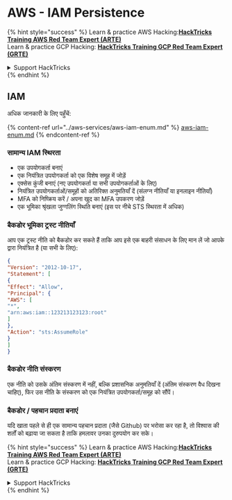 # AWS - IAM Persistence

{% hint style="success" %}
Learn & practice AWS Hacking:<img src="../../../.gitbook/assets/image (1) (1) (1) (1).png" alt="" data-size="line">[**HackTricks Training AWS Red Team Expert (ARTE)**](https://training.hacktricks.xyz/courses/arte)<img src="../../../.gitbook/assets/image (1) (1) (1) (1).png" alt="" data-size="line">\
Learn & practice GCP Hacking: <img src="../../../.gitbook/assets/image (2) (1).png" alt="" data-size="line">[**HackTricks Training GCP Red Team Expert (GRTE)**<img src="../../../.gitbook/assets/image (2) (1).png" alt="" data-size="line">](https://training.hacktricks.xyz/courses/grte)

<details>

<summary>Support HackTricks</summary>

* Check the [**subscription plans**](https://github.com/sponsors/carlospolop)!
* **Join the** 💬 [**Discord group**](https://discord.gg/hRep4RUj7f) or the [**telegram group**](https://t.me/peass) or **follow** us on **Twitter** 🐦 [**@hacktricks\_live**](https://twitter.com/hacktricks_live)**.**
* **Share hacking tricks by submitting PRs to the** [**HackTricks**](https://github.com/carlospolop/hacktricks) and [**HackTricks Cloud**](https://github.com/carlospolop/hacktricks-cloud) github repos.

</details>
{% endhint %}

## IAM

अधिक जानकारी के लिए पहुँचें:

{% content-ref url="../aws-services/aws-iam-enum.md" %}
[aws-iam-enum.md](../aws-services/aws-iam-enum.md)
{% endcontent-ref %}

### सामान्य IAM स्थिरता

* एक उपयोगकर्ता बनाएं
* एक नियंत्रित उपयोगकर्ता को एक विशेष समूह में जोड़ें
* एक्सेस कुंजी बनाएं (नए उपयोगकर्ता या सभी उपयोगकर्ताओं के लिए)
* नियंत्रित उपयोगकर्ताओं/समूहों को अतिरिक्त अनुमतियाँ दें (संलग्न नीतियाँ या इनलाइन नीतियाँ)
* MFA को निष्क्रिय करें / अपना खुद का MFA उपकरण जोड़ें
* एक भूमिका श्रृंखला जुग्गलिंग स्थिति बनाएं (इस पर नीचे STS स्थिरता में अधिक)

### बैकडोर भूमिका ट्रस्ट नीतियाँ

आप एक ट्रस्ट नीति को बैकडोर कर सकते हैं ताकि आप इसे एक बाहरी संसाधन के लिए मान लें जो आपके द्वारा नियंत्रित है (या सभी के लिए):
```json
{
"Version": "2012-10-17",
"Statement": [
{
"Effect": "Allow",
"Principal": {
"AWS": [
"*",
"arn:aws:iam::123213123123:root"
]
},
"Action": "sts:AssumeRole"
}
]
}
```
### बैकडोर नीति संस्करण

एक नीति को उसके अंतिम संस्करण में नहीं, बल्कि प्रशासनिक अनुमतियाँ दें (अंतिम संस्करण वैध दिखना चाहिए), फिर उस नीति के संस्करण को एक नियंत्रित उपयोगकर्ता/समूह को सौंपें।

### बैकडोर / पहचान प्रदाता बनाएं

यदि खाता पहले से ही एक सामान्य पहचान प्रदाता (जैसे Github) पर भरोसा कर रहा है, तो विश्वास की शर्तों को बढ़ाया जा सकता है ताकि हमलावर उनका दुरुपयोग कर सके।

{% hint style="success" %}
Learn & practice AWS Hacking:<img src="../../../.gitbook/assets/image (1) (1) (1) (1).png" alt="" data-size="line">[**HackTricks Training AWS Red Team Expert (ARTE)**](https://training.hacktricks.xyz/courses/arte)<img src="../../../.gitbook/assets/image (1) (1) (1) (1).png" alt="" data-size="line">\
Learn & practice GCP Hacking: <img src="../../../.gitbook/assets/image (2) (1).png" alt="" data-size="line">[**HackTricks Training GCP Red Team Expert (GRTE)**<img src="../../../.gitbook/assets/image (2) (1).png" alt="" data-size="line">](https://training.hacktricks.xyz/courses/grte)

<details>

<summary>Support HackTricks</summary>

* Check the [**subscription plans**](https://github.com/sponsors/carlospolop)!
* **Join the** 💬 [**Discord group**](https://discord.gg/hRep4RUj7f) or the [**telegram group**](https://t.me/peass) or **follow** us on **Twitter** 🐦 [**@hacktricks\_live**](https://twitter.com/hacktricks_live)**.**
* **Share hacking tricks by submitting PRs to the** [**HackTricks**](https://github.com/carlospolop/hacktricks) and [**HackTricks Cloud**](https://github.com/carlospolop/hacktricks-cloud) github repos.

</details>
{% endhint %}
